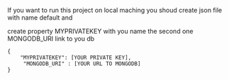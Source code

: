 

If you want to run this project on local maching you shoud create json file with name default and 

create property MYPRIVATEKEY with you name
the second one MONGODB_URI link to you db

```
{
    "MYPRIVATEKEY": [YOUR PRIVATE KEY],
     "MONGODB_URI" : [YOUR URL TO MONGODB]
}
```
